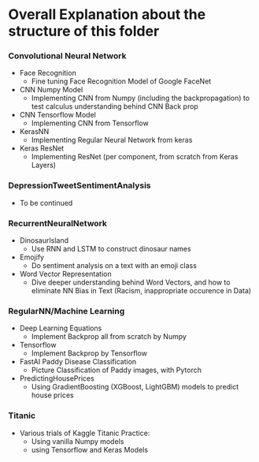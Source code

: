 # Overall Explanation about the structure of this folder
### Convolutional Neural Network
- Face Recognition
    - Fine tuning Face Recognition Model of Google FaceNet
- CNN Numpy Model
    - Implementing CNN from Numpy (including the backpropagation) to test calculus understanding behind CNN Back prop
- CNN Tensorflow Model
    - Implementing CNN from Tensorflow
- KerasNN
    - Implementing Regular Neural Network from keras
- Keras ResNet
    - Implementing ResNet (per component, from scratch from Keras Layers)
### DepressionTweetSentimentAnalysis
- To be continued
### RecurrentNeuralNetwork
- DinosaurIsland
    - Use RNN and LSTM to construct dinosaur names
- Emojify
    - Do sentiment analysis on a text with an emoji class
- Word Vector Representation
    - Dive deeper understanding behind Word Vectors, and how to eliminate NN Bias in Text (Racism, inappropriate occurence in Data)
### RegularNN/Machine Learning
- Deep Learning Equations
    - Implement Backprop all from scratch by Numpy
- Tensorflow
    - Implement Backprop by Tensorflow
- FastAI Paddy Disease Classification
    - Picture Classification of Paddy images, with Pytorch
- PredictingHousePrices
    - Using GradientBoosting (XGBoost, LightGBM) models to predict house prices
### Titanic
- Various trials of Kaggle Titanic Practice:
    - Using vanilla Numpy models
    - using Tensorflow and Keras Models